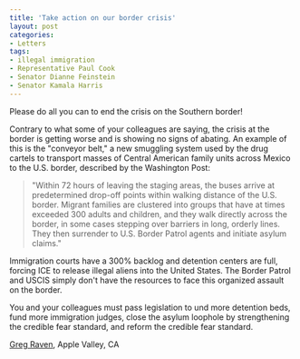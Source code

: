 ```yaml
---
title: 'Take action on our border crisis'
layout: post
categories:
- Letters
tags:
- illegal immigration
- Representative Paul Cook
- Senator Dianne Feinstein
- Senator Kamala Harris
---
```


Please do all you can to end the crisis on the Southern border!

Contrary to what some of your colleagues are saying, the crisis at the border is getting worse and is showing no signs of abating. An example of this is the "conveyor belt," a new smuggling system used by the drug cartels to transport masses of Central American family units across Mexico to the U.S. border, described by the Washington Post:

> "Within 72 hours of leaving the staging areas, the buses arrive at predetermined drop-off points within walking distance of the U.S. border. Migrant families are clustered into groups that have at times exceeded 300 adults and children, and they walk directly across the border, in some cases stepping over barriers in long, orderly lines. They then surrender to U.S. Border Patrol agents and initiate asylum claims."

Immigration courts have a 300% backlog and detention centers are full, forcing ICE to release illegal aliens into the United States. The Border Patrol and USCIS simply don't have the resources to face this organized assault on the border.

You and your colleagues must pass legislation to und more detention beds, fund more immigration judges, close the asylum loophole by strengthening the credible fear standard, and reform the credible fear standard.

[Greg Raven](https://www.gregraven.org/), Apple Valley, CA